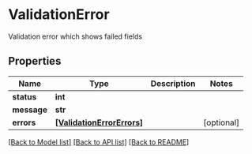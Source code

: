 # ValidationError

Validation error which shows failed fields

## Properties
Name | Type | Description | Notes
------------ | ------------- | ------------- | -------------
**status** | **int** |  | 
**message** | **str** |  | 
**errors** | [**[ValidationErrorErrors]**](ValidationErrorErrors.md) |  | [optional] 

[[Back to Model list]](../README.md#documentation-for-models) [[Back to API list]](../README.md#documentation-for-api-endpoints) [[Back to README]](../README.md)


